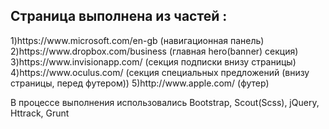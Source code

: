 
<h2>Страница выполнена из частей :</h2>
1)https://www.microsoft.com/en-gb (навигационная панель)
2)https://www.dropbox.com/business (главная hero(banner) секция)
3)https://www.invisionapp.com/ (секция подписки внизу страницы)
4)https://www.oculus.com/ (секция специальных предложений (внизу страницы, перед футером))
5)http://www.apple.com/ (футер)

В процессе выполнения использовались 
Bootstrap, Scout(Scss), jQuery, Httrack, Grunt
